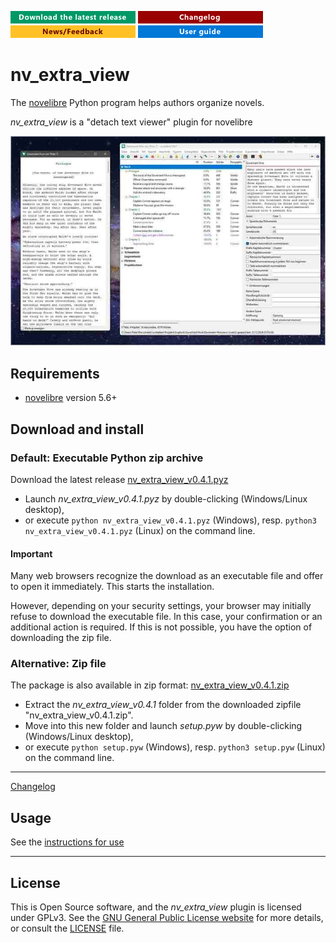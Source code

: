 [![Download the latest release](docs/img/download-button.png)](https://github.com/peter88213/nv_extra_view/raw/main/dist/nv_extra_view_v0.4.1.pyz)
[![Changelog](docs/img/changelog-button.png)](docs/changelog.md)
[![News/Feedback](docs/img/news-button.png)](https://github.com/peter88213/novelibre/discussions)
[![Online help](docs/img/help-button.png)](https://peter88213.github.io/nv_extra_view/help/)


# nv_extra_view

The [novelibre](https://github.com/peter88213/novelibre/) Python program helps authors organize novels.  

*nv_extra_view* is a "detach text viewer" plugin for novelibre

![Screenshot](docs/Screenshots/screen01.jpg)


## Requirements

- [novelibre](https://github.com/peter88213/novelibre/) version 5.6+

## Download and install

### Default: Executable Python zip archive

Download the latest release [nv_extra_view_v0.4.1.pyz](https://github.com/peter88213/nv_extra_view/raw/main/dist/nv_extra_view_v0.4.1.pyz)

- Launch *nv_extra_view_v0.4.1.pyz* by double-clicking (Windows/Linux desktop),
- or execute `python nv_extra_view_v0.4.1.pyz` (Windows), resp. `python3 nv_extra_view_v0.4.1.pyz` (Linux) on the command line.

#### Important

Many web browsers recognize the download as an executable file and offer to open it immediately. 
This starts the installation.

However, depending on your security settings, your browser may 
initially  refuse  to download the executable file. 
In this case, your confirmation or an additional action is required. 
If this is not possible, you have the option of downloading 
the zip file. 


### Alternative: Zip file

The package is also available in zip format: [nv_extra_view_v0.4.1.zip](https://github.com/peter88213/nv_extra_view/raw/main/dist/nv_extra_view_v0.4.1.zip)

- Extract the *nv_extra_view_v0.4.1* folder from the downloaded zipfile "nv_extra_view_v0.4.1.zip".
- Move into this new folder and launch *setup.pyw* by double-clicking (Windows/Linux desktop), 
- or execute `python setup.pyw` (Windows), resp. `python3 setup.pyw` (Linux) on the command line.

---

[Changelog](docs/changelog.md)

## Usage

See the [instructions for use](https://peter88213.github.io/nv_extra_view/help/)

---

## License

This is Open Source software, and the *nv_extra_view* plugin is licensed under GPLv3. See the
[GNU General Public License website](https://www.gnu.org/licenses/gpl-3.0.en.html) for more
details, or consult the [LICENSE](https://github.com/peter88213/nv_extra_view/blob/main/LICENSE) file.
